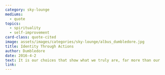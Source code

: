 ```yaml
---
category: sky-lounge
mediums:
  - quote
topics:
  - spirituality
  - self-improvement
card-class: quote-cited
image: assets/images/categories/sky-lounge/albus_dumbledore.jpg
title: Identity Through Actions
author: Dumbledore
date: 2016-4-2
text: It is our choices that show what we truly are, far more than our abilities.
link:
---
```

